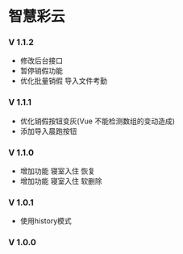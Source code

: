 <!--
 * @Author: 邹洋
 * @Date: 2021-05-19 23:35:22
 * @Email: 2810201146@qq.com
 * @LastEditors:  
 * @LastEditTime: 2021-12-13 14:02:51
 * @Description: 
-->
# 智慧彩云
### V 1.1.2
- 修改后台接口
- 暂停销假功能
- 优化批量销假 导入文件考勤
### V 1.1.1
- 优化销假按钮变灰(Vue 不能检测数组的变动造成)
- 添加导入晨跑按钮
### V 1.1.0
- 增加功能 寝室入住 恢复
- 增加功能 寝室入住 软删除
### V 1.0.1
- 使用history模式
### V 1.0.0
